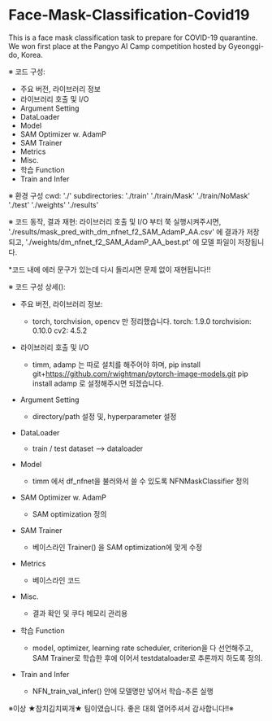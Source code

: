 # Face-Mask-Classification-Covid19
This is a face mask classification task to prepare for COVID-19 quarantine. We won first place at the Pangyo AI Camp competition hosted by Gyeonggi-do, Korea.

※ 코드 구성:
- 주요 버전, 라이브러리 정보
- 라이브러리 호출 및 I/O
- Argument Setting
- DataLoader 
- Model
- SAM Optimizer w. AdamP
- SAM Trainer
- Metrics
- Misc.
- 학습 Function
- Train and Infer

※ 환경 구성
cwd: './'
subdirectories:
  './train'
    './train/Mask'
    './train/NoMask'
  './test'
  './weights'
  './results'

※ 코드 동작, 결과 재현:
라이브러리 호출 및 I/O 부터 쭉 실행시켜주시면,
'./results/mask_pred_with_dm_nfnet_f2_SAM_AdamP_AA.csv' 에 결과가 저장되고,
'./weights/dm_nfnet_f2_SAM_AdamP_AA_best.pt' 에 모델 파일이 저장됩니다.

*코드 내에 에러 문구가 있는데 다시 돌리시면 문제 없이 재현됩니다!!

※ 코드 구성 상세():
- 주요 버전, 라이브러리 정보:
	- torch, torchvision, opencv 만 정리했습니다.
	  torch: 1.9.0
	  torchvision: 0.10.0
	  cv2: 4.5.2  

- 라이브러리 호출 및 I/O
	- timm, adamp 는 따로 설치를 해주어야 하며, 
	  pip install git+https://github.com/rwightman/pytorch-image-models.git
	  pip install adamp
	  로 설정해주시면 되겠습니다.

- Argument Setting
	- directory/path 설정 및, hyperparameter 설정

- DataLoader 
	- train / test dataset --> dataloader

- Model
	- timm 에서 df_nfnet을 불러와서 쓸 수 있도록 NFNMaskClassifier 정의

- SAM Optimizer w. AdamP
	- SAM optimization 정의

- SAM Trainer
	- 베이스라인 Trainer() 을 SAM optimization에 맞게 수정

- Metrics
	- 베이스라인 코드

- Misc.
	- 결과 확인 및 쿠다 메모리 관리용

- 학습 Function
	- model, optimizer, learning rate scheduler, criterion을 다 선언해주고, SAM Trainer로 학습한 후에 이어서 testdataloader로 추론까지 하도록 정의.

- Train and Infer
	- NFN_train_val_infer() 안에 모델명만 넣어서 학습-추론 실행


※이상 ★참치김치찌개★ 팀이였습니다. 좋은 대회 열어주셔서 감사합니다!!※